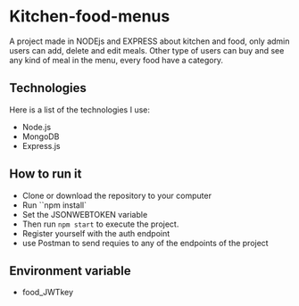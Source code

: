 # Kitchen-food-menus

A project made in NODEjs and EXPRESS about kitchen and food, only admin users can add, delete and edit meals. Other type of users can buy and see any kind of meal in the menu, every food have a category.

## Technologies

Here is a list of the technologies I use:

- Node.js
- MongoDB
- Express.js

## How to run it

- Clone or download the repository to your computer
- Run ``npm install`
- Set the JSONWEBTOKEN variable
- Then run `npm start` to execute the project.
- Register yourself with the auth endpoint
- use Postman to send requies to any of the endpoints of the project

## Environment variable

- food_JWTkey
